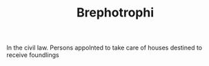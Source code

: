 ---
title: Brephotrophi
letter: B
permalink: "/definitions/bld-brephotrophi.html"
body: In the civil law. Persons appolnted to take care of houses destined to receive
  foundlings
published_at: '2018-07-07'
source: Black's Law Dictionary 2nd Ed (1910)
layout: post
---